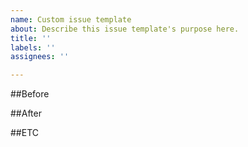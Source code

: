 ```yaml
---
name: Custom issue template
about: Describe this issue template's purpose here.
title: ''
labels: ''
assignees: ''

---
```


##Before

##After

##ETC
